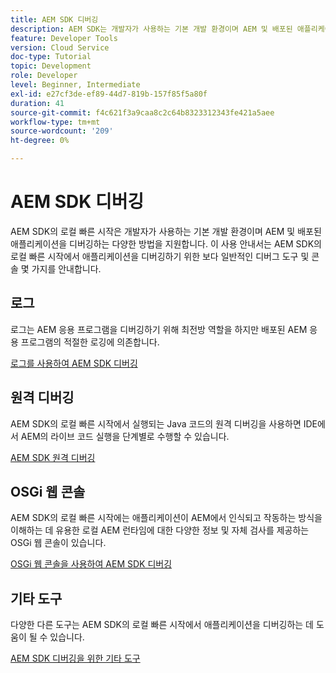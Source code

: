 ```yaml
---
title: AEM SDK 디버깅
description: AEM SDK는 개발자가 사용하는 기본 개발 환경이며 AEM 및 배포된 애플리케이션을 디버깅하는 다양한 방법을 지원합니다.
feature: Developer Tools
version: Cloud Service
doc-type: Tutorial
topic: Development
role: Developer
level: Beginner, Intermediate
exl-id: e27cf3de-ef89-44d7-819b-157f85f5a80f
duration: 41
source-git-commit: f4c621f3a9caa8c2c64b8323312343fe421a5aee
workflow-type: tm+mt
source-wordcount: '209'
ht-degree: 0%

---
```


# AEM SDK 디버깅

AEM SDK의 로컬 빠른 시작은 개발자가 사용하는 기본 개발 환경이며 AEM 및 배포된 애플리케이션을 디버깅하는 다양한 방법을 지원합니다. 이 사용 안내서는 AEM SDK의 로컬 빠른 시작에서 애플리케이션을 디버깅하기 위한 보다 일반적인 디버그 도구 및 콘솔 몇 가지를 안내합니다.

## 로그

로그는 AEM 응용 프로그램을 디버깅하기 위해 최전방 역할을 하지만 배포된 AEM 응용 프로그램의 적절한 로깅에 의존합니다.

[로그를 사용하여 AEM SDK 디버깅](./logs.md)

## 원격 디버깅

AEM SDK의 로컬 빠른 시작에서 실행되는 Java 코드의 원격 디버깅을 사용하면 IDE에서 AEM의 라이브 코드 실행을 단계별로 수행할 수 있습니다.

[AEM SDK 원격 디버깅](./remote-debugging.md)

## OSGi 웹 콘솔

AEM SDK의 로컬 빠른 시작에는 애플리케이션이 AEM에서 인식되고 작동하는 방식을 이해하는 데 유용한 로컬 AEM 런타임에 대한 다양한 정보 및 자체 검사를 제공하는 OSGi 웹 콘솔이 있습니다.

[OSGi 웹 콘솔을 사용하여 AEM SDK 디버깅](./osgi-web-consoles.md)

## 기타 도구

다양한 다른 도구는 AEM SDK의 로컬 빠른 시작에서 애플리케이션을 디버깅하는 데 도움이 될 수 있습니다.

[AEM SDK 디버깅을 위한 기타 도구](./other-tools.md)
